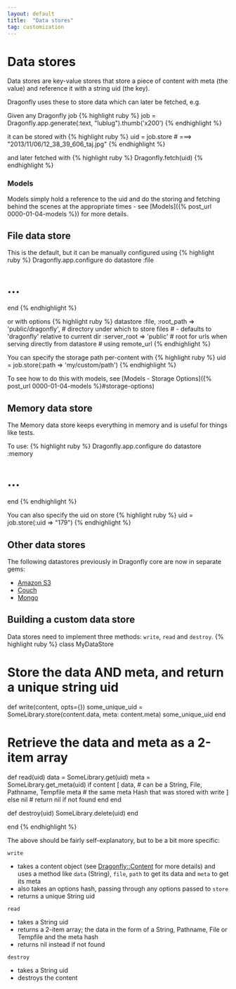 ```yaml
---
layout: default
title:  "Data stores"
tag: customization
---
```


# Data stores
Data stores are key-value stores that store a piece of content with meta (the value) and reference it with a string uid (the key).

Dragonfly uses these to store data which can later be fetched, e.g.

Given any Dragonfly job
{% highlight ruby %}
job = Dragonfly.app.generate(:text, "lublug").thumb('x200')
{% endhighlight %}

it can be stored with
{% highlight ruby %}
uid = job.store   # ===> "2013/11/06/12_38_39_606_taj.jpg"
{% endhighlight %}

and later fetched with
{% highlight ruby %}
Dragonfly.fetch(uid)
{% endhighlight %}

### Models
Models simply hold a reference to the uid and do the storing and fetching behind the scenes at the appropriate times - see [Models]({% post_url 0000-01-04-models %}) for more details.

## File data store
This is the default, but it can be manually configured using
{% highlight ruby %}
Dragonfly.app.configure do
  datastore :file
  # ...
end
{% endhighlight %}

or with options
{% highlight ruby %}
datastore :file,
  :root_path => 'public/dragonfly',    # directory under which to store files
                                       # - defaults to 'dragonfly' relative to current dir
  :server_root => 'public'             # root for urls when serving directly from datastore
                                       #   using remote_url
{% endhighlight %}

You can specify the storage path per-content with
{% highlight ruby %}
uid = job.store(:path => 'my/custom/path')
{% endhighlight %}

To see how to do this with models, see [Models - Storage Options]({% post_url 0000-01-04-models %}#storage-options)

## Memory data store
The Memory data store keeps everything in memory and is useful for things like tests.

To use:
{% highlight ruby %}
Dragonfly.app.configure do
  datastore :memory
  # ...
end
{% endhighlight %}

You can also specify the uid on store
{% highlight ruby %}
uid = job.store(:uid => "179")
{% endhighlight %}

## Other data stores
The following datastores previously in Dragonfly core are now in separate gems:

  - [Amazon S3](https://github.com/markevans/dragonfly-s3_data_store)
  - [Couch](https://github.com/markevans/dragonfly-couch_data_store)
  - [Mongo](https://github.com/markevans/dragonfly-mongo_data_store)

## Building a custom data store
Data stores need to implement three methods: `write`, `read` and `destroy`.
{% highlight ruby %}
class MyDataStore

  # Store the data AND meta, and return a unique string uid
  def write(content, opts={})
    some_unique_uid = SomeLibrary.store(content.data, meta: content.meta)
    some_unique_uid
  end

  # Retrieve the data and meta as a 2-item array
  def read(uid)
    data = SomeLibrary.get(uid)
    meta = SomeLibrary.get_meta(uid)
    if content
      [
        data,     # can be a String, File, Pathname, Tempfile
        meta      # the same meta Hash that was stored with write
      ]
    else
      nil         # return nil if not found
    end
  end

  def destroy(uid)
    SomeLibrary.delete(uid)
  end

end
{% endhighlight %}

The above should be fairly self-explanatory, but to be a bit more specific:

`write`

  - takes a content object (see <a href="http://rdoc.info/github/markevans/dragonfly/Dragonfly/Content" target="_blank">Dragonfly::Content</a> for more details) and uses a method like `data` (String), `file`, `path` to get its data and `meta` to get its meta
  - also takes an options hash, passing through any options passed to `store`
  - returns a unique String uid

`read`

  - takes a String uid
  - returns a 2-item array; the data in the form of a String, Pathname, File or Tempfile and the meta hash
  - returns nil instead if not found

`destroy`

  - takes a String uid
  - destroys the content
